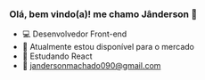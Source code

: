 ### Olá, bem vindo(a)! me chamo Jânderson 👋

- 💻 Desenvolvedor Front-end
- 🔭 Atualmente estou disponível para o mercado
- 🌱 Estudando React
- 📧 jandersonmachado090@gmail.com

          
          
          


